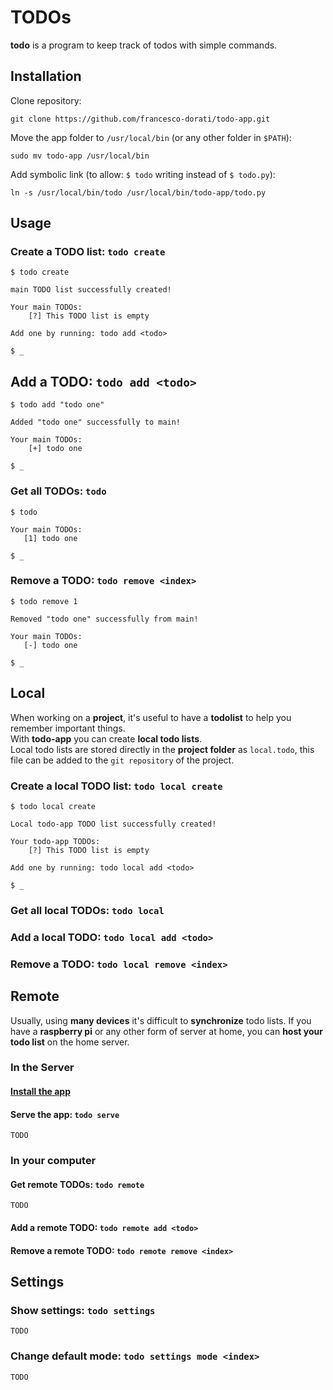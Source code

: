 # TODOs
**todo** is a program to keep track of todos with simple commands.

## Installation
Clone repository:
```
git clone https://github.com/francesco-dorati/todo-app.git
```

Move the app folder to `/usr/local/bin` (or any other folder in `$PATH`):
```
sudo mv todo-app /usr/local/bin
```

Add symbolic link (to allow: `$ todo` writing instead of `$ todo.py`):
```
ln -s /usr/local/bin/todo /usr/local/bin/todo-app/todo.py
```



## Usage
### Create a TODO list: `todo create`
```
$ todo create

main TODO list successfully created!

Your main TODOs:
    [?] This TODO list is empty

Add one by running: todo add <todo>

$ _
```

## Add a TODO: `todo add <todo>`
```
$ todo add "todo one"

Added "todo one" successfully to main!

Your main TODOs:
    [+] todo one

$ _
```

### Get all TODOs: `todo`
```
$ todo

Your main TODOs:
   [1] todo one
   
$ _

```

### Remove a TODO: `todo remove <index>`
```
$ todo remove 1

Removed "todo one" successfully from main!

Your main TODOs:
   [-] todo one

$ _
```

## Local
When working on a **project**, it's useful to have a **todolist** to help you remember important things.  
With **todo-app** you can create **local todo lists**.  
Local todo lists are stored directly in the **project folder** as `local.todo`, this file can be added to the `git repository` of the project.

### Create a local TODO list: `todo local create`
```
$ todo local create

Local todo-app TODO list successfully created!

Your todo-app TODOs:
    [?] This TODO list is empty

Add one by running: todo local add <todo>

$ _
```

### Get all local TODOs: `todo local`
### Add a local TODO: `todo local add <todo>`
### Remove a TODO: `todo local remove <index>`

## Remote
Usually, using **many devices** it's difficult to **synchronize** todo lists.
If you have a **raspberry pi** or any other form of server at home, you can **host your todo list** on the home server.

### In the Server
#### [Install the app](#installation)
#### Serve the app: `todo serve`
```
TODO
```
### In your computer
#### Get remote TODOs: `todo remote`
```
TODO
```
#### Add a remote TODO: `todo remote add <todo>`
#### Remove a remote TODO: `todo remote remove <index>`
## Settings
### Show settings: `todo settings`
```
TODO
```
### Change default mode: `todo settings mode <index>`
```
TODO

```
